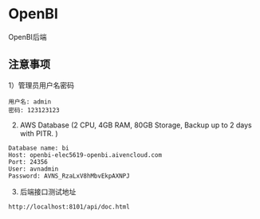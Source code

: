 # OpenBI

OpenBI后端

## 注意事项

1）管理员用户名密码

```
用户名: admin
密码: 123123123
```

2) AWS Database (2 CPU, 4GB RAM, 80GB Storage, Backup up to 2 days with PITR.
   )
```
Database name: bi
Host: openbi-elec5619-openbi.aivencloud.com
Port: 24356
User: avnadmin
Password: AVNS_RzaLxV8hMbvEkpAXNPJ
```

3) 后端接口测试地址

```
http://localhost:8101/api/doc.html
```

